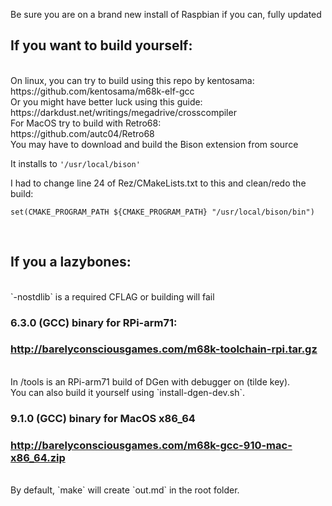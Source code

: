 Be sure you are on a brand new install of Raspbian if you can, fully updated<br>
## If you want to build yourself:<br>
<br>
On linux, you can try to build using this repo by kentosama:<br>
https://github.com/kentosama/m68k-elf-gcc<br>
Or you might have better luck using this guide:<br>
https://darkdust.net/writings/megadrive/crosscompiler<br>
For MacOS try to build with Retro68:<br>
https://github.com/autc04/Retro68<br>
You may have to download and build the Bison extension from source<br>

It installs to `'/usr/local/bison'`

I had to change line 24 of Rez/CMakeLists.txt to this and clean/redo the build:<br>

`set(CMAKE_PROGRAM_PATH ${CMAKE_PROGRAM_PATH} "/usr/local/bison/bin")`

<br>

## If you a lazybones:<br>

<br>
`-nostdlib` is a required CFLAG or building will fail <br>

### 6.3.0 (GCC) binary for RPi-arm71:<br>

### http://barelyconsciousgames.com/m68k-toolchain-rpi.tar.gz <br>

<br>
In /tools is an RPi-arm71 build of DGen with debugger on (tilde key).<br>
You can also build it yourself using `install-dgen-dev.sh`.<br>

### 9.1.0 (GCC) binary for MacOS x86_64<br>

### http://barelyconsciousgames.com/m68k-gcc-910-mac-x86_64.zip <br>

<br>
By default, `make` will create `out.md` in the root folder.<br>